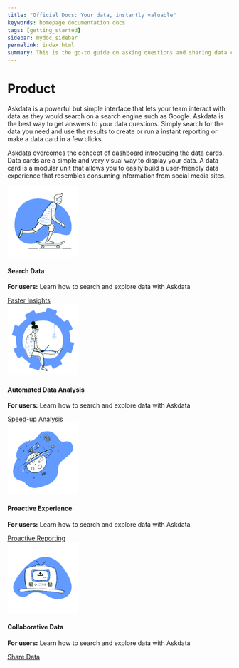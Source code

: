 ```yaml
---
title: "Official Docs: Your data, instantly valuable"
keywords: homepage documentation docs
tags: [getting_started]
sidebar: mydoc_sidebar
permalink: index.html
summary: This is the go-to guide on asking questions and sharing data cards using Askdata. You’ll learn in depth about how questions are expressed, how to chart data cards, as well as how to share data cards and create feeds.
---
```


# Product

Askdata is a powerful but simple interface that lets your team interact with data as they would search on a search engine such as Google. Askdata is the best way to get answers to your data questions. Simply search for the data you need and use the results to create or run a instant reporting or make a data card in a few clicks.

Askdata overcomes the concept of dashboard introducing the data cards. Data cards are a simple and very visual way to display your data. A data card is a modular unit that allows you to easily build a user-friendly data experience that resembles consuming information from social media sites.


<div class="row">
	<div class="col-md-3 col-sm-6">
             <div class="panel panel-default text-center">
                 <div class="panel-heading">
                     <a href="/docs/getting-started"> <img src="/media/images/illustrations/guides/Getting Started.png" style="object-fit: cover;heigth:160px;width:160px"></a>
                 </div>
                 <div class="panel-body">
                     <h4 id="getting-started">Search Data<a class="anchorjs-link " aria-label="Anchor" data-anchorjs-icon="" href="/product/search-insight" style="font: 1em / 1 anchorjs-icons; padding-left: 0.375em;"></a></h4>
<b>For users:</b> Learn how to search and explore data with Askdata<p></p>
                     <a href="/product/search-insight" class="btn btn-secondary">Faster Insights</a>
                 </div>
             </div>
         </div>
	<div class="col-md-3 col-sm-6">
             <div class="panel panel-default text-center">
                 <div class="panel-heading">
                     <a href="/product/push-insights"> <img src="/media/images/illustrations/guides/Admin.png" style="object-fit: cover;heigth:160px;width:160px"></a>
                 </div>
                 <div class="panel-body">
                     <h4 id="getting-started">Automated Data Analysis<a class="anchorjs-link " aria-label="Anchor" data-anchorjs-icon="" href="/docs/admin-guide" style="font: 1em / 1 anchorjs-icons; padding-left: 0.375em;"></a></h4>
<b>For users:</b> Learn how to search and explore data with Askdata<p></p>
                     <a href="/product/push-insights" class="btn btn-secondary">Speed-up Analysis</a>
                 </div>
             </div>
         </div>
	<div class="col-md-3 col-sm-6">
             <div class="panel panel-default text-center">
                 <div class="panel-heading">
                     <a href="/product/data-personalization"> <img src="/media/images/illustrations/guides/API.png" style="object-fit: cover;heigth:160px;width:160px"></a>
                 </div>
                 <div class="panel-body">
                     <h4 id="getting-started">Proactive Experience<a class="anchorjs-link " aria-label="Anchor" data-anchorjs-icon="" href="/docs/sdk-and-api" style="font: 1em / 1 anchorjs-icons; padding-left: 0.375em;"></a></h4>
<b>For users:</b> Learn how to search and explore data with Askdata<p></p>
                     <a href="/product/data-personalization" class="btn btn-secondary">Proactive Reporting</a>
                 </div>
             </div>
         </div>
	<div class="col-md-3 col-sm-6">
             <div class="panel panel-default text-center">
                 <div class="panel-heading">
                     <a href="/product/share-insights"> <img src="/media/images/illustrations/guides/video.png" style="object-fit: cover;heigth:160px;width:160px"></a>
                 </div>
                 <div class="panel-body">
                     <h4 id="getting-started">Collaborative Data<a class="anchorjs-link " aria-label="Anchor" data-anchorjs-icon="" href="/docs/videos-and-demo" style="font: 1em / 1 anchorjs-icons; padding-left: 0.375em;"></a></h4>
<b>For users:</b> Learn how to search and explore data with Askdata<p></p>
                     <a href="/product/share-insights" class="btn btn-secondary">Share Data</a>
                 </div>
             </div>
         </div>
</div>

